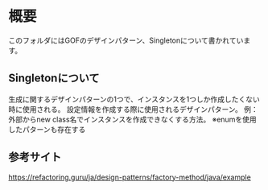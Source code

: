 # 概要
このフォルダにはGOFのデザインパターン、Singletonについて書かれています。

## Singletonについて
生成に関するデザインパターンの1つで、インスタンスを1つしか作成したくない時に使用される。
設定情報を作成する際に使用されるデザインパターン。
例：外部からnew class名でインスタンスを作成できなくする方法。
※enumを使用したパターンも存在する


## 参考サイト
https://refactoring.guru/ja/design-patterns/factory-method/java/example